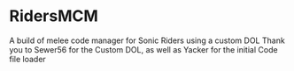 # RidersMCM
A build of melee code manager for Sonic Riders using a custom DOL 
Thank you to Sewer56 for the Custom DOL, as well as Yacker for the initial Code file loader
